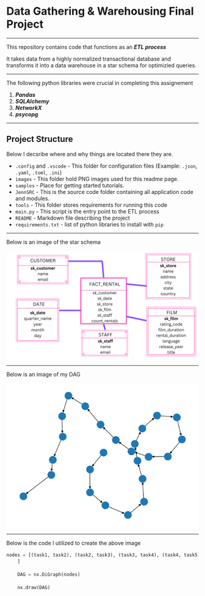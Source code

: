 # Data Gathering & Warehousing Final Project
---

This repository contains code that functions as an ***ETL process***

It takes data from a highly normalized transactional database and transforms it into a data warehouse in a star schema for optimizied queries.

---
The following python libraries were crucial in completing this assignement

1. ***Pandas***
2. ***SQLAlchemy***
3. ***NetworkX***
4. ***psycopg***

---
## Project Structure
Below I decsribe where and why things are located there they are.
*   `.config` and `.vscode` - This folder for configuration files (Example: `.json`, `.yaml`, `.toml`, `.ini`)
*   `images` - This folder hold PNG images used for this readme page.
*   `samples` - Place for getting started tutorials.
*   `JennSRC` - This is the source code folder containing all application code and modules.
*   `tools` - This folder stores requirements for running this code
*   `main.py` - This script is the entry point to the ETL process
*   `README` - Markdown file describing the project
*   `requirements.txt` - list of python libraries to install with `pip`



---
Below is an image of the star schema

![img](images/StarSchema.png)

---

Below is an image of my DAG

![img](images/DAG.png)

---
Below is the code I utilized to create the above image

``` python 
nodes = [(task1, task2), (task2, task3), (task3, task4), (task4, task5), (task5, task6), (task6, task7), (task7, task8), (task8, task9), (task9, task10), (task10, task11), (task11, task12), (task12, task13),(task13, task14), (task14, task15), (task15, task16), (task16, task17), (task17, task18), (task18, task19), (task19, task20), (task20, task21), (task21, task22), (task22, task23), (task23, task24),(task24, task25)             
    ]
    
    DAG = nx.DiGraph(nodes)
   
    nx.draw(DAG)